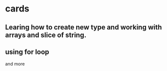 # cards

## Learing how to create new type and working with arrays and slice of string.
## using for loop
and more
